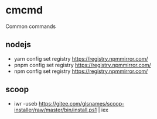 # cmcmd
Common commands

## nodejs
- yarn config set registry https://registry.npmmirror.com/
- pnpm config set registry https://registry.npmmirror.com/
- npm config set registry https://registry.npmmirror.com/

## scoop
- iwr -useb https://gitee.com/glsnames/scoop-installer/raw/master/bin/install.ps1 | iex
